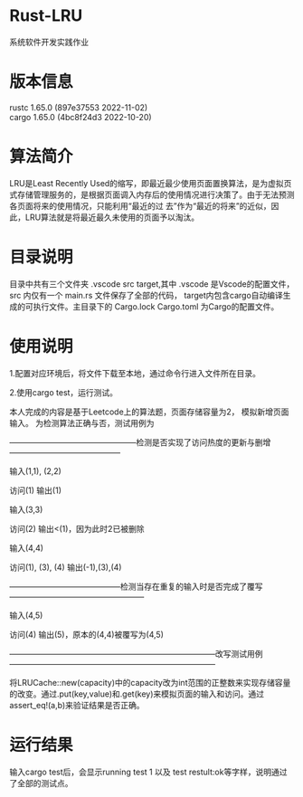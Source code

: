# Rust-LRU
系统软件开发实践作业

# 版本信息
rustc 1.65.0  (897e37553 2022-11-02)  
cargo 1.65.0  (4bc8f24d3 2022-10-20)

# 算法简介
LRU是Least Recently Used的缩写，即最近最少使用页面置换算法，是为虚拟页式存储管理服务的，是根据页面调入内存后的使用情况进行决策了。由于无法预测各页面将来的使用情况，只能利用“最近的过
去”作为“最近的将来”的近似，因此，LRU算法就是将最近最久未使用的页面予以淘汰。

# 目录说明
目录中共有三个文件夹  .vscode  src  target,其中 .vscode  是Vscode的配置文件，src 内仅有一个 main.rs 文件保存了全部的代码， target内包含cargo自动编译生成的可执行文件。主目录下的 Cargo.lock  Cargo.toml 为Cargo的配置文件。
  
  # 使用说明
  1.配置对应环境后，将文件下载至本地，通过命令行进入文件所在目录。
  
  2.使用cargo test，运行测试。
  
  本人完成的内容是基于Leetcode上的算法题，页面存储容量为2， <key-value>模拟新增页面输入。
  为检测算法正确与否，测试用例为
  
  ————————————————检测是否实现了访问热度的更新与删增——————————————
  
  输入(1,1), (2,2)  
  
  访问(1)               输出(1)
  
  输入(3,3) 
  
  访问(2)               输出<(1)，因为此时2已被删除
                                       
  输入(4,4)
                                       
  访问(1), (3), (4)     输出(-1),(3),(4)
  
  ——————————————检测当存在重复的输入时是否完成了覆写—————————————————
                                       
  输入(4,5)
                                       
  访问(4)               输出(5)，原本的(4,4)被覆写为(4,5)
   
  ——————————————————————————改写测试用例——————————————————————————
                                       
  将LRUCache::new(capacity)中的capacity改为int范围的正整数来实现存储容量的改变。通过.put(key,value)和.get(key)来模拟页面的输入和访问。通过assert_eq!(a,b)来验证结果是否正确。
  
# 运行结果
                                       
输入cargo test后，会显示running test 1 以及 test restult:ok等字样，说明通过了全部的测试点。

